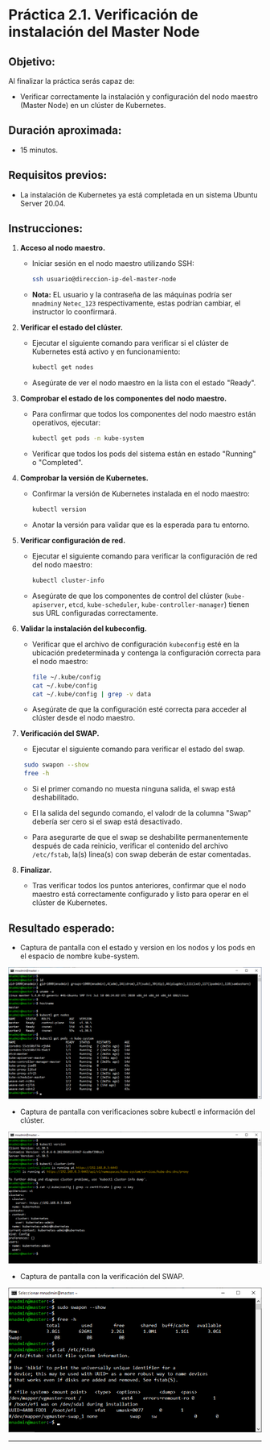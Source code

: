 # Práctica 2.1. Verificación de instalación del Master Node  

## Objetivo: 

Al finalizar la práctica serás capaz de:
- Verificar correctamente la instalación y configuración del nodo maestro (Master Node) en un clúster de Kubernetes.

## Duración aproximada:

- 15 minutos.

## Requisitos previos:
- La instalación de Kubernetes ya está completada en un sistema Ubuntu Server 20.04.

## Instrucciones:

1. **Acceso al nodo maestro.**  
   - Iniciar sesión en el nodo maestro utilizando SSH:
     ```bash
     ssh usuario@direccion-ip-del-master-node
     ```
    - **Nota:** EL usuario y la contraseña de las máquinas podría ser `mnadmin`y `Netec_123` respectivamente, estas podrían cambiar, el instructor lo coonfirmará.

2. **Verificar el estado del clúster.**  
   - Ejecutar el siguiente comando para verificar si el clúster de Kubernetes está activo y en funcionamiento:
     ```bash
     kubectl get nodes
     ```
   - Asegúrate de ver el nodo maestro en la lista con el estado "Ready".

3. **Comprobar el estado de los componentes del nodo maestro.**  
   - Para confirmar que todos los componentes del nodo maestro están operativos, ejecutar:
     ```bash
     kubectl get pods -n kube-system
     ```
   - Verificar que todos los pods del sistema están en estado "Running" o "Completed".

4. **Comprobar la versión de Kubernetes.**  
   - Confirmar la versión de Kubernetes instalada en el nodo maestro:
     ```bash
     kubectl version 
     ```
   - Anotar la versión para validar que es la esperada para tu entorno.

5. **Verificar configuración de red.**  
   - Ejecutar el siguiente comando para verificar la configuración de red del nodo maestro:
     ```bash
     kubectl cluster-info
     ```
   - Asegúrate de que los componentes de control del clúster (`kube-apiserver`, `etcd`, `kube-scheduler`, `kube-controller-manager`) tienen sus URL configuradas correctamente.

6. **Validar la instalación del kubeconfig.**  
   - Verificar que el archivo de configuración `kubeconfig` esté en la ubicación predeterminada y contenga la configuración correcta para el nodo maestro:
     ```bash
     file ~/.kube/config
     cat ~/.kube/config
     cat ~/.kube/config | grep -v data
     ```
   - Asegúrate de que la configuración esté correcta para acceder al clúster desde el nodo maestro.

7. **Verificación del SWAP.**
    - Ejecutar el siguiente comando para verificar el estado del swap.

    ```bash
     sudo swapon --show
     free -h
    ```

    - Si el primer comando no muesta ninguna salida, el swap está deshabilitado.
    
    - El la salida del segundo comando, el valodr de la columna "Swap" debería ser cero si el swap está desactivado.

    - Para asegurarte de que el swap se deshabilite permanentemente después de cada reinicio, verificar el contenido del archivo `/etc/fstab`, la(s) linea(s) con swap deberán de estar comentadas.

8. **Finalizar.**  
   - Tras verificar todos los puntos anteriores, confirmar que el nodo maestro está correctamente configurado y listo para operar en el clúster de Kubernetes.

## Resultado esperado:

- Captura de pantalla con el estado y version en los nodos y los pods en el espacio de nombre kube-system.

![kubectl](../images/u2_1_1.png)

- Captura de pantalla con verificaciones sobre kubectl e información del clúster.

 ![kubectl](../images/u2_1_2.png)

- Captura de pantalla con la verificación del SWAP. 

![swap](../images/u2_1_3.png)
 
---
